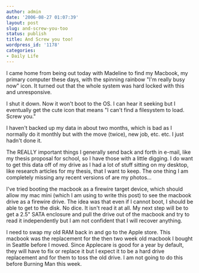 ```yaml
---
author: admin
date: '2006-08-27 01:07:39'
layout: post
slug: and-screw-you-too
status: publish
title: And Screw you too!
wordpress_id: '1178'
categories:
- Daily Life
---
```

I came home from being out today with Madeline to find my Macbook, my primary computer these days, with the spinning rainbow "I'm really busy now" icon. It turned out that the whole system was hard locked with this and unresponsive.

I shut it down. Now it won't boot to the OS. I can hear it seeking but I eventually get the cute icon that means "I can't find a filesystem to load. Screw you."

I haven't backed up my data in about two months, which is bad as I normally do it monthly but with the move (twice), new job, etc. etc. I just hadn't done it.

The REALLY important things I generally send back and forth in e-mail, like my thesis proposal for school, so I have those with a little digging. I do want to get this data off of my drive as I had a lot of stuff sitting on my desktop, like research articles for my thesis, that I want to keep. The one thing I am completely missing any recent versions of are my photos...

I've tried booting the macbook as a firewire target device, which should allow my mac mini (which I am using to write this post) to see the macbook drive as a firewire drive. The idea was that even if I cannot boot, I should be able to get to the disk. No dice. It isn't read it at all. My next step will be to get a 2.5" SATA enclosure and pull the drive out of the macbook and try to read it independently but I am not confident that I will recover anything.

I need to swap my old RAM back in and go to the Apple store. This macbook was the replacement for the then two week old macbook I bought in Seattle before I moved. Since Applecare is good for a year by default, they will have to fix or replace it but I expect it to be a hard drive replacement and for them to toss the old drive. I am not going to do this before Burning Man this week.

